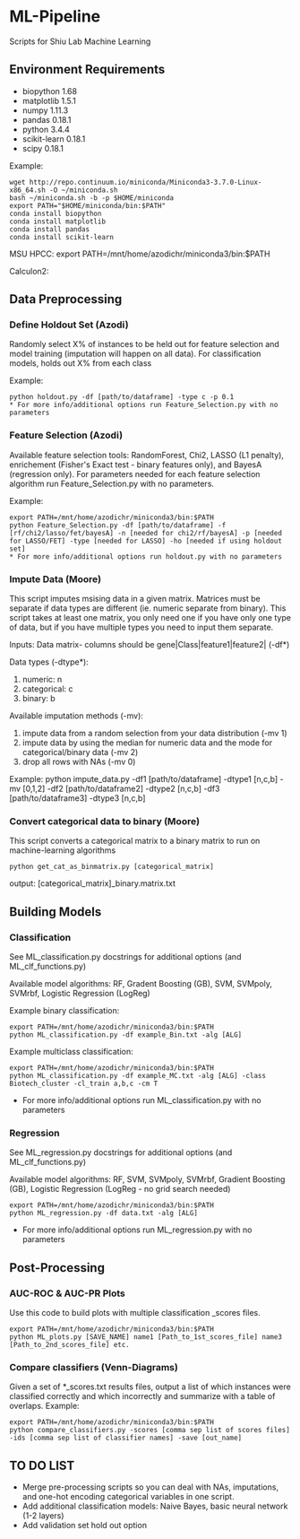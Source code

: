 # ML-Pipeline
Scripts for Shiu Lab Machine Learning

## Environment Requirements
* biopython                 1.68
* matplotlib                1.5.1
* numpy                     1.11.3
* pandas                    0.18.1
* python                    3.4.4
* scikit-learn              0.18.1
* scipy                     0.18.1

Example: 

    wget http://repo.continuum.io/miniconda/Miniconda3-3.7.0-Linux-x86_64.sh -O ~/miniconda.sh
    bash ~/miniconda.sh -b -p $HOME/miniconda
    export PATH="$HOME/miniconda/bin:$PATH"
    conda install biopython
    conda install matplotlib
    conda install pandas
    conda install scikit-learn
    
MSU HPCC: export PATH=/mnt/home/azodichr/miniconda3/bin:$PATH

Calculon2: 

## Data Preprocessing

### Define Holdout Set (Azodi)
Randomly select X% of instances to be held out for feature selection and model training (imputation will happen on all data). For classification models, holds out X% from each class

Example:

    python holdout.py -df [path/to/dataframe] -type c -p 0.1  
    * For more info/additional options run Feature_Selection.py with no parameters
    
### Feature Selection (Azodi)
Available feature selection tools: RandomForest, Chi2, LASSO (L1 penalty), enrichement (Fisher's Exact test - binary features only), and BayesA (regression only). For parameters needed for each feature selection algorithm run Feature_Selection.py with no parameters.

Example:

    export PATH=/mnt/home/azodichr/miniconda3/bin:$PATH
    python Feature_Selection.py -df [path/to/dataframe] -f [rf/chi2/lasso/fet/bayesA] -n [needed for chi2/rf/bayesA] -p [needed for LASSO/FET] -type [needed for LASSO] -ho [needed if using holdout set]
    * For more info/additional options run holdout.py with no parameters

### Impute Data (Moore)

This script imputes msising data in a given matrix. Matrices must be separate if data types are different (ie. numeric separate from binary). This script takes at least one matrix, you only need one if you have only one type of data, but if you have multiple types you need to input them separate.

Inputs:
Data matrix- columns should be gene|Class|feature1|feature2| (-df*)

Data types (-dtype*):
1. numeric: n
2. categorical: c
3. binary: b

Available imputation methods (-mv):
1. impute data from a random selection from your data distribution (-mv 1)
2. impute data by using the median for numeric data and the mode for categorical/binary data (-mv 2)
3. drop all rows with NAs (-mv 0)

Example:
    python impute_data.py -df1 [path/to/dataframe] -dtype1 [n,c,b] -mv [0,1,2] -df2 [path/to/dataframe2] -dtype2 [n,c,b] -df3 [path/to/dataframe3] -dtype3 [n,c,b]

### Convert categorical data to binary (Moore)

This script converts a categorical matrix to a binary matrix to run on machine-learning algorithms

    python get_cat_as_binmatrix.py [categorical_matrix]

output: [categorical_matrix]_binary.matrix.txt

## Building Models

### Classification
See ML_classification.py docstrings for additional options (and ML_clf_functions.py)

Available model algorithms: RF, Gradent Boosting (GB), SVM, SVMpoly, SVMrbf, Logistic Regression (LogReg)

Example binary classification:

    export PATH=/mnt/home/azodichr/miniconda3/bin:$PATH
    python ML_classification.py -df example_Bin.txt -alg [ALG]

Example multiclass classification:

    export PATH=/mnt/home/azodichr/miniconda3/bin:$PATH
    python ML_classification.py -df example_MC.txt -alg [ALG] -class Biotech_cluster -cl_train a,b,c -cm T

* For more info/additional options run ML_classification.py with no parameters

### Regression
See ML_regression.py docstrings for additional options (and ML_clf_functions.py)

Available model algorithms: RF, SVM, SVMpoly, SVMrbf, Gradient Boosting (GB), Logistic Regression (LogReg - no grid search needed)

    export PATH=/mnt/home/azodichr/miniconda3/bin:$PATH
    python ML_regression.py -df data.txt -alg [ALG]

* For more info/additional options run ML_regression.py with no parameters

## Post-Processing

### AUC-ROC & AUC-PR Plots
Use this code to build plots with multiple classification _scores files.

    export PATH=/mnt/home/azodichr/miniconda3/bin:$PATH
    python ML_plots.py [SAVE_NAME] name1 [Path_to_1st_scores_file] name3 [Path_to_2nd_scores_file] etc.

### Compare classifiers (Venn-Diagrams)
Given a set of *_scores.txt results files, output a list of which instances were classified correctly and which incorrectly and summarize with a table of overlaps.
Example:

    export PATH=/mnt/home/azodichr/miniconda3/bin:$PATH
    python compare_classifiers.py -scores [comma sep list of scores files] -ids [comma sep list of classifier names] -save [out_name] 



## TO DO LIST
- Merge pre-processing scripts so you can deal with NAs, imputations, and one-hot encoding categorical variables in one script.
- Add additional classification models: Naive Bayes, basic neural network (1-2 layers)
- Add validation set hold out option

